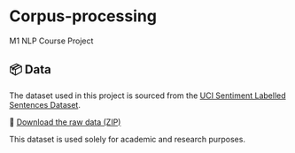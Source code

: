 # Corpus-processing
M1 NLP Course Project

## 📦 Data

The dataset used in this project is sourced from the [UCI Sentiment Labelled Sentences Dataset](https://archive.ics.uci.edu/ml/datasets/Sentiment+Labelled+Sentences).

📄 [Download the raw data (ZIP)](https://archive.ics.uci.edu/static/public/331/sentiment+labelled+sentences.zip)

This dataset is used solely for academic and research purposes.
